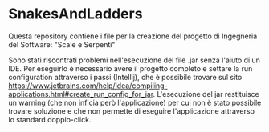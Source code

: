 # SnakesAndLadders
 Questa repository contiene i file per la creazione del progetto di Ingegneria del Software: "Scale e Serpenti"

 Sono stati riscontrati problemi nell'esecuzione del file .jar senza l'aiuto di un IDE. Per eseguirlo è necessario avere il progetto completo e settare la run configuration attraverso i passi (Intellij), che è possibile trovare sul sito https://www.jetbrains.com/help/idea/compiling-applications.html#create_run_config_for_jar.
 L'esecuzione del jar restituisce un warning (che non inficia però l'applicazione) per cui non è stato possibile trovare soluzione e che non permette di eseguire l'applicazione attraverso lo standard doppio-click.
